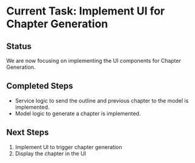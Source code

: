 # Current Task: Implement UI for Chapter Generation

## Status

We are now focusing on implementing the UI components for Chapter Generation.

## Completed Steps

- Service logic to send the outline and previous chapter to the model is implemented.
- Model logic to generate a chapter is implemented.

## Next Steps

1. Implement UI to trigger chapter generation
2. Display the chapter in the UI

